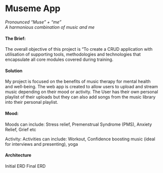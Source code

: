 <h1>Museme App</h1>

<i>Pronounced “Muse” + “me” <br>
A harmonious combination of music and me </i>



<h4>The Brief:</h4>
The overall objective of this project is “To create a CRUD application with utilisation of supporting tools, methodologies and technologies that encapsulate all core modules covered during training.

<h4>Solution</h4>

My project is focused on the benefits of music therapy for mental health and well-being. The web app is created to allow users to upload and stream music depending on their mood or activity. The User has their own personal playlist of their uploads but they can also add songs from the music library into their personal playlist.

<h4>Mood:</h4>
Moods can include:
Stress relief, Premenstrual Syndrome (PMS), Anxiety Relief, Grief etc

Activity:
Activities can include:
Workout, Confidence boosting music (ideal for interviews and presenting), yoga


<h4>Architecture</h4>
Initial ERD
Final ERD
